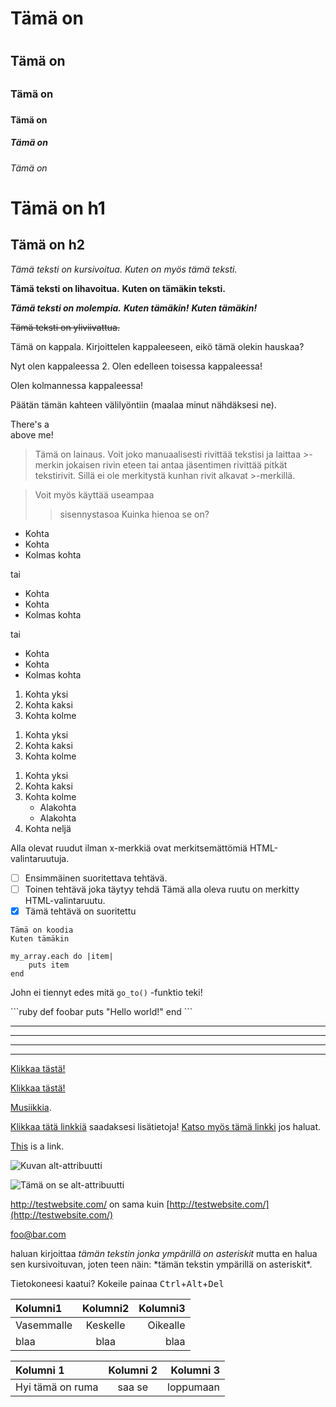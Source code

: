 <!-- Jokainen HTML-tiedosto on pätevää Markdownia. Tämä tarkoittaa että voimme
käyttää HTML-elementtejä Markdownissa, kuten kommentteja, ilman että markdown
-jäsennin vaikuttaa niihin. Tästä johtuen et voi kuitenkaan käyttää markdownia
HTML-elementtien sisällä jos luot sellaisen markdown-tiedostoon. -->

<!-- Markdownin toteutus vaihtelee jäsentimestä toiseen. Tämä opas yrittää
selventää mitkä ominaisuudet ovat yleisiä ja mitkä ovat eritysesti tiettyjen
jäsentimien ominaisuuksia. -->

<!-- Otsikot -->
<!-- Voit luoda HTML-elementtejä <h1> - <h6> helposti aloittamalla rivin
haluamallasi määrällä ristikkomerkkejä (#).  -->
# Tämä on <h1>
## Tämä on <h2>
### Tämä on <h3>
#### Tämä on <h4>
##### Tämä on <h5>
###### Tämä on <h6>

<!-- Markdownissa on myös vaihtoehtoisia tapoja ilmaista h1 ja h2. -->
Tämä on h1
=============

Tämä on h2
-------------

<!-- Yksinkertaiset tekstimuotoilut -->
<!-- Tekstin voi helposti muotoilla kursiiviksi tai lihavoiduksi. -->

*Tämä teksti on kursivoitua.*
_Kuten on myös tämä teksti._

**Tämä teksti on lihavoitua.**
__Kuten on tämäkin teksti.__

***Tämä teksti on molempia.***
**_Kuten tämäkin!_**
*__Kuten tämäkin!__*

<!-- GitHub-tyylisessä Markdownissa, jota käytetään tiedostojen esittämiseksi
GitHubissa, meillä on käytössämme myös yliviivaus: -->

~~Tämä teksti on yliviivattua.~~

<!-- Kappaleet ovat yhdellä tai useammalla peräkkäisellä tekstirivillä jotka
erotellaan yhdellä tai useammalla tyhjällä rivillä -->

Tämä on kappala. Kirjoittelen kappaleeseen, eikö tämä olekin hauskaa?

Nyt olen kappaleessa 2.
Olen edelleen toisessa kappaleessa!


Olen kolmannessa kappaleessa!

<!-- Jos haluat lisätä <br /> HTML-elementin, päätä kappale kahdella tai
useammalla välilyönnillä ja aloita sitten uusi kappale -->

Päätän tämän kahteen välilyöntiin (maalaa minut nähdäksesi ne).  

There's a <br /> above me!

<!-- Lainaukset ovat helppoja ja ne tehdään >-merkillä -->

> Tämä on lainaus. Voit joko
> manuaalisesti rivittää tekstisi ja laittaa >-merkin jokaisen rivin eteen tai antaa jäsentimen rivittää pitkät tekstirivit.
> Sillä ei ole merkitystä kunhan rivit alkavat >-merkillä.

> Voit myös käyttää useampaa
>> sisennystasoa
> Kuinka hienoa se on?

<!-- Listat -->
<!-- Järjestämättömät listat tehdään asteriskilla, plussalla tai viivalla -->

* Kohta
* Kohta
* Kolmas kohta

tai

+ Kohta
+ Kohta
+ Kolmas kohta

tai

- Kohta
- Kohta
- Kolmas kohta

<!-- Järjestetyt listat tehdään järjestysluvuilla. -->

1. Kohta yksi
2. Kohta kaksi
3. Kohta kolme

<!-- Sinun ei tarvitse edes merkitä kohtia oikein ja silti markdown näyttää
oikean järjestyksen, mutta se ei välttämättä ole hyvä idea. -->

1. Kohta yksi
1. Kohta kaksi
1. Kohta kolme
<!-- (Tämä korjaantuu samanlaiseksi kuin yllä oleva esimerkki) -->

<!-- Voit myös käyttää alalistoja. -->

1. Kohta yksi
2. Kohta kaksi
3. Kohta kolme
    * Alakohta
    * Alakohta
4. Kohta neljä

<!-- Myös tehtävälistoja on olemassa. Tämä tekee HTML-valintaruutuja. -->

Alla olevat ruudut ilman x-merkkiä ovat merkitsemättömiä HTML-valintaruutuja.
- [ ] Ensimmäinen suoritettava tehtävä.
- [ ] Toinen tehtävä joka täytyy tehdä
Tämä alla oleva ruutu on merkitty HTML-valintaruutu.
- [x] Tämä tehtävä on suoritettu

<!-- Koodiosiot -->
<!-- Voit merkitä koodiosion (jaka käyttää <code> -elementtiä) sisentämällä
rivin neljällä välilyönnillä tai tabulaattorilla. -->

    Tämä on koodia
    Kuten tämäkin

<!-- Voit myös sisentää koodia samalla tavalla. -->

    my_array.each do |item|
        puts item
    end

<!-- Muun tekstin seassa oleva koodi merkitään kahden `-merkin väliin -->

John ei tiennyt edes mitä `go_to()` -funktio teki!

<!-- GitHubin Markdownissa voit käyttää erityissyntaksia koodille. -->

\`\`\`ruby <!-- paitsi että poista nuo kenoviivat, vain ```ruby ! -->
def foobar
    puts "Hello world!"
end
\`\`\` <!-- tästä myös, ei kenoviivoja, vain ``` -->

<!-- Yllä oleva teksti ei vaadi sisennystä. Lisäksi GitHub käyttää ``` jälkeen
mainitsemasi kielen syntaksin korostusta  -->

<!-- Vaakaviiva (<hr />) -->
<!-- Vaakaviivojen lisääminen käy näppärästi kolmella tai useammalla
asteriskilla taikka viivalla, välilyönneillä tai ilman -->

***
---
- - -
****************

<!-- Linkit -->
<!-- yksi markdownin parhaita ominaisuuksia on yksinkertaiset hyperlinkit. Laita
näytettävä teksti hakasulkuihin [] ja URL-osoite perään sulkeissa (). -->

[Klikkaa tästä!](http://example.com/)

<!-- Voit myös lisätä linkin otsikon heittomerkeissä osoitteen perään. -->

[Klikkaa tästä!](http://example.com/ "Linkki Example.com:iin")

<!-- Suhteelliset polut toimivat myös. -->

[Musiikkia](/musiikki/).

<!-- Markdown tukee myös viittaustyylisiä linkkejä. -->

[Klikkaa tätä linkkiä][link1] saadaksesi lisätietoja!
[Katso myös tämä linkki][foobar] jos haluat.

[link1]: http://example.com/ "Siistii!"
[foobar]: http://foobar.biz/ "Selkis!"

<!-- Otsikko voi olla myös ykittäisissä heittomerkeissä tai sulkeissa, tai
ohitettu kokonaan. Viittaukset voivat olla missä tahansa kohdassa dokumenttia ja
viittausten ID:t voivat olla mitä tahansa kunhan ne ovat uniikkeja. -->

<!-- Voit myös käyttää linkin tekstiä ID:nä näin: -->

[This][] is a link.

[this]: http://tämäonlinkki.com/

<!-- Mutta tämä tapa ei ole yleinen. -->

<!-- Kuvat -->
<!-- Kuvat tehdään samalla tavalla kuin linkitkin, mutta huutomerkki edessä! -->

![Kuvan alt-attribuutti](http://imgur.com/munkuva.jpg "Vaihtoehtoinen otsikko")

<!-- Ja viittaukset toimivat odotetusti. -->

![Tämä on se alt-attribuutti][munkuva]

[munkuva]: suhteellinen/polku/siitii/kuva.jpg "otsikko tähän tarvittaessa"

<!-- Sekalaista -->
<!-- Automaattiset linkit -->

<http://testwebsite.com/> on sama kuin
[http://testwebsite.com/](http://testwebsite.com/)

<!-- Automaattiset sähköpostilinkit -->

<foo@bar.com>

<!-- Varattujen merkkien käyttö -->

haluan kirjoittaa *tämän tekstin jonka ympärillä on asteriskit* mutta en halua
sen kursivoituvan, joten teen näin: \*tämän tekstin ympärillä on asteriskit\*.

<!-- Näppäimistön näppäimet -->
<!-- GitHubin Markdownissa, voit käyttää <kbd> -tagia esittämään näppäimiä -->

Tietokoneesi kaatui? Kokeile painaa
<kbd>Ctrl</kbd>+<kbd>Alt</kbd>+<kbd>Del</kbd>

<!-- Taulukot -->
<!-- Taulukot ovat saatavilla vain GitHubin markdownissa ja ne ovat melko
vaivalloisia käyttää, mutta jos todella haluat: -->

| Kolumni1     | Kolumni2 | Kolumni3      |
| :----------- | :------: | ------------: |
| Vasemmalle   | Keskelle | Oikealle      |
| blaa         | blaa     | blaa          |

<!-- vaihtoehtoisesti, sama tulos -->

Kolumni 1 | Kolumni 2 | Kolumni 3
:-- | :-: | --:
Hyi tämä on ruma | saa se | loppumaan

<!-- Loppu! -->

